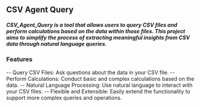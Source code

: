 <h2>CSV Agent Query</h2>

<h5>CSV_Agent_Query is a tool that allows users to query CSV files and perform calculations based on the data within those files. This project aims to simplify the process of extracting meaningful insights from CSV data through natural language queries.</h5>

<h3>Features</h3>

-- Query CSV Files: Ask questions about the data in your CSV file.
-- Perform Calculations: Conduct basic and complex calculations based on the data.
-- Natural Language Processing: Use natural language to interact with your CSV files.
-- Flexible and Extensible: Easily extend the functionality to support more complex queries and operations.
